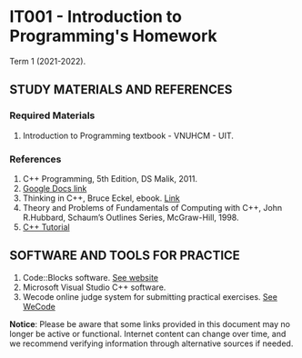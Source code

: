 # IT001 - Introduction to Programming's Homework
Term 1 (2021-2022).

## STUDY MATERIALS AND REFERENCES
### Required Materials
1. Introduction to Programming textbook - VNUHCM - UIT.

### References
1. C++ Programming, 5th Edition, DS Malik, 2011.
2. [Google Docs link](https://docs.google.com/file/d/0BxbayAAcS8IiMWxuN3pJLTlpUHM/edit)
3. Thinking in C++, Bruce Eckel, ebook. [Link](http://www.mindview.net/Books/TICPP/ThinkingInCPP2e.html)
4. Theory and Problems of Fundamentals of Computing with C++, John R.Hubbard, Schaum’s Outlines Series, McGraw-Hill, 1998.
5. [C++ Tutorial](http://www.cplusplus.com/doc/tutorial/)

## SOFTWARE AND TOOLS FOR PRACTICE
1. Code::Blocks software. [See website](http://www.codeblocks.org/)
2. Microsoft Visual Studio C++ software.
3. Wecode online judge system for submitting practical exercises. [See WeCode](http://cs.uit.edu.vn/wecode/)

**Notice**: Please be aware that some links provided in this document may no longer be active or functional. Internet content can change over time, and we recommend verifying information through alternative sources if needed.
